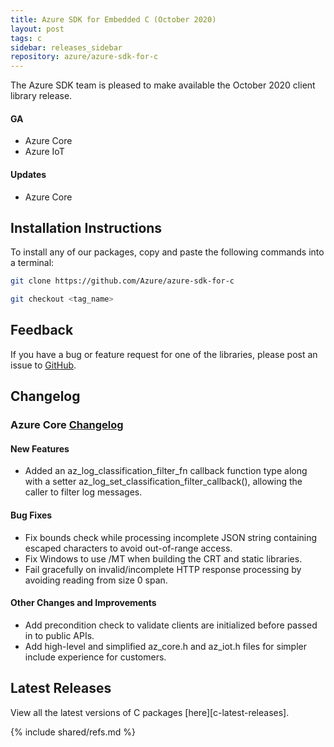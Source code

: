 ```yaml
---
title: Azure SDK for Embedded C (October 2020)
layout: post
tags: c
sidebar: releases_sidebar
repository: azure/azure-sdk-for-c
---
```


The Azure SDK team is pleased to make available the October 2020 client library release.

#### GA

- Azure Core
- Azure IoT

#### Updates

- Azure Core

## Installation Instructions

To install any of our packages, copy and paste the following commands into a terminal:

```bash
git clone https://github.com/Azure/azure-sdk-for-c

git checkout <tag_name>
```

## Feedback

If you have a bug or feature request for one of the libraries, please post an issue to [GitHub](https://github.com/Azure/azure-sdk-for-c/issues).

## Changelog

### Azure Core [Changelog](https://github.com/Azure/azure-sdk-for-c/blob/master/CHANGELOG.md)

#### New Features

- Added an az_log_classification_filter_fn callback function type along with a setter az_log_set_classification_filter_callback(), allowing the caller to filter log messages.

#### Bug Fixes

- Fix bounds check while processing incomplete JSON string containing escaped characters to avoid out-of-range access.
- Fix Windows to use /MT when building the CRT and static libraries.
- Fail gracefully on invalid/incomplete HTTP response processing by avoiding reading from size 0 span.

#### Other Changes and Improvements

- Add precondition check to validate clients are initialized before passed in to public APIs.
- Add high-level and simplified az_core.h and az_iot.h files for simpler include experience for customers.

## Latest Releases

View all the latest versions of C packages [here][c-latest-releases].

{% include shared/refs.md %}

